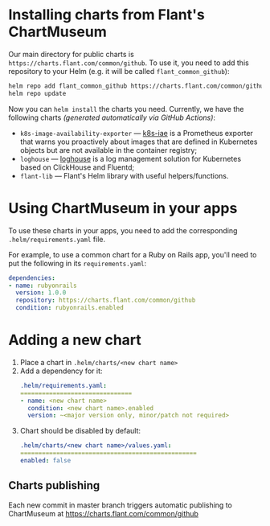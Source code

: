 # Installing charts from Flant's ChartMuseum

Our main directory for public charts is `https://charts.flant.com/common/github`. To use it, you need to add this repository to your Helm (e.g. it will be called `flant_common_github`):

```bash
helm repo add flant_common_github https://charts.flant.com/common/github
helm repo update
```

Now you can `helm install` the charts you need. Currently, we have the following charts _(generated automatically via GitHub Actions)_:

* `k8s-image-availability-exporter` — [k8s-iae](https://github.com/flant/k8s-image-availability-exporter) is a Prometheus exporter that warns you proactively about images that are defined in Kubernetes objects but are not available in the container registry;
* `loghouse` — [loghouse](https://github.com/flant/loghouse) is a log management solution for Kubernetes based on ClickHouse and Fluentd;
* `flant-lib` — Flant's Helm library with useful helpers/functions.

# Using ChartMuseum in your apps

To use these charts in your apps, you need to add the corresponding `.helm/requirements.yaml` file.

For example, to use a common chart for a Ruby on Rails app, you'll need to put the following in its `requirements.yaml`:

```yaml
dependencies:
- name: rubyonrails
  version: 1.0.0
  repository: https://charts.flant.com/common/github
  condition: rubyonrails.enabled
```

# Adding a new chart

1. Place a chart in `.helm/charts/<new chart name>`
2. Add a dependency for it:
    ```yaml
    .helm/requirements.yaml:
    ===============================
    - name: <new chart name>
      condition: <new chart name>.enabled
      version: ~<major version only, minor/patch not required>
    ```
3. Chart should be disabled by default:
     ```yaml
    .helm/charts/<new chart name>/values.yaml:
    =================================================
    enabled: false
    ```

## Charts publishing

Each new commit in master branch triggers automatic publishing to ChartMuseum at https://charts.flant.com/common/github
